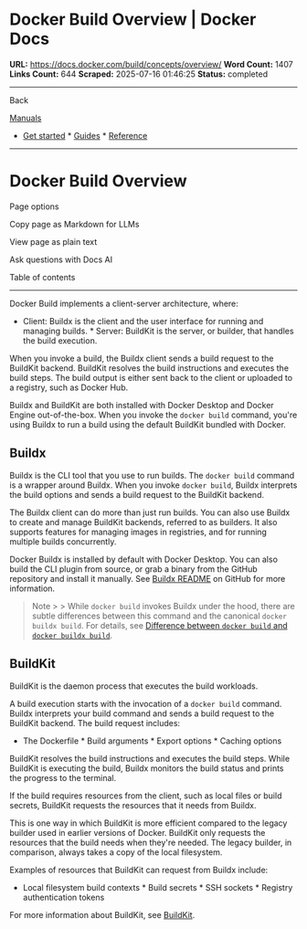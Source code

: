 # Docker Build Overview | Docker Docs

**URL:** https://docs.docker.com/build/concepts/overview/
**Word Count:** 1407
**Links Count:** 644
**Scraped:** 2025-07-16 01:46:25
**Status:** completed

---

Back

[Manuals](https://docs.docker.com/manuals/)

  * [Get started](https://docs.docker.com/get-started/)   * [Guides](https://docs.docker.com/guides/)   * [Reference](https://docs.docker.com/reference/)

* * *

# Docker Build Overview

Page options

Copy page as Markdown for LLMs

View page as plain text

Ask questions with Docs AI

Table of contents

* * *

Docker Build implements a client-server architecture, where:

  * Client: Buildx is the client and the user interface for running and managing builds.   * Server: BuildKit is the server, or builder, that handles the build execution.

When you invoke a build, the Buildx client sends a build request to the BuildKit backend. BuildKit resolves the build instructions and executes the build steps. The build output is either sent back to the client or uploaded to a registry, such as Docker Hub.

Buildx and BuildKit are both installed with Docker Desktop and Docker Engine out-of-the-box. When you invoke the `docker build` command, you're using Buildx to run a build using the default BuildKit bundled with Docker.

## Buildx

Buildx is the CLI tool that you use to run builds. The `docker build` command is a wrapper around Buildx. When you invoke `docker build`, Buildx interprets the build options and sends a build request to the BuildKit backend.

The Buildx client can do more than just run builds. You can also use Buildx to create and manage BuildKit backends, referred to as builders. It also supports features for managing images in registries, and for running multiple builds concurrently.

Docker Buildx is installed by default with Docker Desktop. You can also build the CLI plugin from source, or grab a binary from the GitHub repository and install it manually. See [Buildx README](https://github.com/docker/buildx#manual-download) on GitHub for more information.

> Note >  > While `docker build` invokes Buildx under the hood, there are subtle differences between this command and the canonical `docker buildx build`. For details, see [Difference between `docker build` and `docker buildx build`](https://docs.docker.com/build/builders/#difference-between-docker-build-and-docker-buildx-build).

## BuildKit

BuildKit is the daemon process that executes the build workloads.

A build execution starts with the invocation of a `docker build` command. Buildx interprets your build command and sends a build request to the BuildKit backend. The build request includes:

  * The Dockerfile   * Build arguments   * Export options   * Caching options

BuildKit resolves the build instructions and executes the build steps. While BuildKit is executing the build, Buildx monitors the build status and prints the progress to the terminal.

If the build requires resources from the client, such as local files or build secrets, BuildKit requests the resources that it needs from Buildx.

This is one way in which BuildKit is more efficient compared to the legacy builder used in earlier versions of Docker. BuildKit only requests the resources that the build needs when they're needed. The legacy builder, in comparison, always takes a copy of the local filesystem.

Examples of resources that BuildKit can request from Buildx include:

  * Local filesystem build contexts   * Build secrets   * SSH sockets   * Registry authentication tokens

For more information about BuildKit, see [BuildKit](https://docs.docker.com/build/buildkit/).